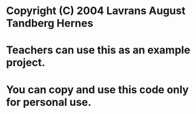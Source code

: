 # Copyright (C) 2004 Lavrans August Tandberg Hernes

# Teachers can use this as an example project. 
# You can copy and use this code only for personal use. 
